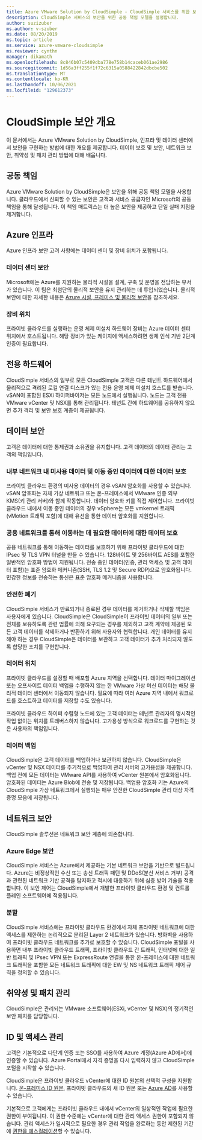 ```yaml
---
title: Azure VMware Solution by CloudSimple - CloudSimple 서비스를 위한 보안
description: CloudSimple 서비스의 보안을 위한 공동 책임 모델을 설명합니다.
author: suzizuber
ms.author: v-szuber
ms.date: 08/20/2019
ms.topic: article
ms.service: azure-vmware-cloudsimple
ms.reviewer: cynthn
manager: dikamath
ms.openlocfilehash: 8c846b07c5409dba778e758b14caceb061ae2986
ms.sourcegitcommit: 1d56a3ff255f1f72c6315a0588422842dbcbe502
ms.translationtype: MT
ms.contentlocale: ko-KR
ms.lasthandoff: 10/06/2021
ms.locfileid: "129612373"
---
```

# <a name="cloudsimple-security-overview"></a>CloudSimple 보안 개요

이 문서에서는 Azure VMware Solution by CloudSimple, 인프라 및 데이터 센터에서 보안을 구현하는 방법에 대한 개요를 제공합니다. 데이터 보호 및 보안, 네트워크 보안, 취약성 및 패치 관리 방법에 대해 배웁니다.

## <a name="shared-responsibility"></a>공동 책임

Azure VMware Solution by CloudSimple은 보안을 위해 공동 책임 모델을 사용합니다. 클라우드에서 신뢰할 수 있는 보안은 고객과 서비스 공급자인 Microsoft의 공동 책임을 통해 달성됩니다. 이 책임 매트릭스는 더 높은 보안을 제공하고 단일 실패 지점을 제거합니다.

## <a name="azure-infrastructure"></a>Azure 인프라

Azure 인프라 보안 고려 사항에는 데이터 센터 및 장비 위치가 포함됩니다.

### <a name="datacenter-security"></a>데이터 센터 보안

Microsoft에는 Azure를 지원하는 물리적 시설을 설계, 구축 및 운영을 전담하는 부서가 있습니다. 이 팀은 최첨단의 물리적 보안을 유지 관리하는 데 투입되었습니다. 물리적 보안에 대한 자세한 내용은 [Azure 시설, 프레미스 및 물리적 보안](../security/fundamentals/physical-security.md)을 참조하세요.

### <a name="equipment-location"></a>장비 위치

프라이빗 클라우드를 실행하는 운영 체제 미설치 하드웨어 장비는 Azure 데이터 센터 위치에서 호스트됩니다.  해당 장비가 있는 케이지에 액세스하려면 생체 인식 기반 2단계 인증이 필요합니다.

## <a name="dedicated-hardware"></a>전용 하드웨어

CloudSimple 서비스의 일부로 모든 CloudSimple 고객은 다른 테넌트 하드웨어에서 물리적으로 격리된 로컬 연결 디스크가 있는 전용 운영 체제 미설치 호스트를 받습니다. vSAN이 포함된 ESXi 하이퍼바이저는 모든 노드에서 실행됩니다. 노드는 고객 전용 VMware vCenter 및 NSX를 통해 관리됩니다. 테넌트 간에 하드웨어를 공유하지 않으면 추가 격리 및 보안 보호 계층이 제공됩니다.

## <a name="data-security"></a>데이터 보안

고객은 데이터에 대한 통제권과 소유권을 유지합니다. 고객 데이터의 데이터 관리는 고객의 책임입니다.

### <a name="data-protection-for-data-at-rest-and-data-in-motion-within-internal-networks"></a>내부 네트워크 내 미사용 데이터 및 이동 중인 데이터에 대한 데이터 보호

프라이빗 클라우드 환경의 미사용 데이터의 경우 vSAN 암호화를 사용할 수 있습니다. vSAN 암호화는 자체 가상 네트워크 또는 온-프레미스에서 VMware 인증 외부 KMS(키 관리 서버)와 함께 작동합니다.  데이터 암호화 키를 직접 제어합니다. 프라이빗 클라우드 내에서 이동 중인 데이터의 경우 vSphere는 모든 vmkernel 트래픽(vMotion 트래픽 포함)에 대해 유선을 통한 데이터 암호화를 지원합니다.

### <a name="data-protection-for-data-that-is-required-to-move-through-public-networks"></a>공용 네트워크를 통해 이동하는 데 필요한 데이터에 대한 데이터 보호

공용 네트워크를 통해 이동하는 데이터를 보호하기 위해 프라이빗 클라우드에 대한 IPsec 및 TLS VPN 터널을 만들 수 있습니다. 128바이트 및 256바이트 AES를 포함한 일반적인 암호화 방법이 지원됩니다. 전송 중인 데이터(인증, 관리 액세스 및 고객 데이터 포함)는 표준 암호화 메커니즘(SSH, TLS 1.2 및 Secure RDP)으로 암호화됩니다. 민감한 정보를 전송하는 통신은 표준 암호화 메커니즘을 사용합니다.

### <a name="secure-disposal"></a>안전한 폐기

CloudSimple 서비스가 만료되거나 종료된 경우 데이터를 제거하거나 삭제할 책임은 사용자에게 있습니다. CloudSimple은 CloudSimple이 프라이빗 데이터의 일부 또는 전체를 보유하도록 관련 법률에 의해 요구되는 경우를 제외하고 고객 계약에 제공된 모든 고객 데이터를 삭제하거나 반환하기 위해 사용자와 협력합니다. 개인 데이터를 유지해야 하는 경우 CloudSimple은 데이터를 보관하고 고객 데이터가 추가 처리되지 않도록 합당한 조치를 구현합니다.

### <a name="data-location"></a>데이터 위치

프라이빗 클라우드를 설정할 때 배포할 Azure 지역을 선택합니다. 데이터 마이그레이션 또는 오프사이트 데이터 백업을 수행하지 않는 한 VMware 가상 머신 데이터는 해당 물리적 데이터 센터에서 이동되지 않습니다. 필요에 따라 여러 Azure 지역 내에서 워크로드를 호스트하고 데이터를 저장할 수도 있습니다.

프라이빗 클라우드 하이퍼 수렴형 노드에 있는 고객 데이터는 테넌트 관리자의 명시적인 작업 없이는 위치를 트래버스하지 않습니다. 고가용성 방식으로 워크로드를 구현하는 것은 사용자의 책임입니다.

### <a name="data-backups"></a>데이터 백업

CloudSimple은 고객 데이터를 백업하거나 보관하지 않습니다. CloudSimple은 vCenter 및 NSX 데이터를 주기적으로 백업하여 관리 서버의 고가용성을 제공합니다. 백업 전에 모든 데이터는 VMware API를 사용하여 vCenter 원본에서 암호화됩니다. 암호화된 데이터는 Azure Blob에 전송 및 저장됩니다. 백업용 암호화 키는 Azure의 CloudSimple 가상 네트워크에서 실행되는 매우 안전한 CloudSimple 관리 대상 자격 증명 모음에 저장됩니다.

## <a name="network-security"></a>네트워크 보안

CloudSimple 솔루션은 네트워크 보안 계층에 의존합니다.

### <a name="azure-edge-security"></a>Azure Edge 보안

CloudSimple 서비스는 Azure에서 제공하는 기본 네트워크 보안을 기반으로 빌드됩니다. Azure는 비정상적인 수신 또는 송신 트래픽 패턴 및 DDoS(분산 서비스 거부) 공격과 관련된 네트워크 기반 공격을 탐지하고 적시에 대응하기 위해 심층 방어 기술을 적용합니다. 이 보안 제어는 CloudSimple에서 개발한 프라이빗 클라우드 환경 및 컨트롤 플레인 소프트웨어에 적용됩니다.

### <a name="segmentation"></a>분할

CloudSimple 서비스에는 프라이빗 클라우드 환경에서 자체 프라이빗 네트워크에 대한 액세스를 제한하는 논리적으로 분리된 Layer 2 네트워크가 있습니다. 방화벽을 사용하여 프라이빗 클라우드 네트워크를 추가로 보호할 수 있습니다. CloudSimple 포털을 사용하면 내부 프라이빗 클라우드 트래픽, 프라이빗 클라우드 간 트래픽, 인터넷에 대한 일반 트래픽 및 IPsec VPN 또는 ExpressRoute 연결을 통한 온-프레미스에 대한 네트워크 트래픽을 포함한 모든 네트워크 트래픽에 대한 EW 및 NS 네트워크 트래픽 제어 규칙을 정의할 수 있습니다.

## <a name="vulnerability-and-patch-management"></a>취약성 및 패치 관리

CloudSimple은 관리되는 VMware 소프트웨어(ESXi, vCenter 및 NSX)의 정기적인 보안 패치를 담당합니다.

## <a name="identity-and-access-management"></a>ID 및 액세스 관리

고객은 기본적으로 다단계 인증 또는 SSO를 사용하여 Azure 계정(Azure AD에서)에 인증할 수 있습니다. Azure Portal에서 자격 증명을 다시 입력하지 않고 CloudSimple 포털을 시작할 수 있습니다.

CloudSimple은 프라이빗 클라우드 vCenter에 대한 ID 원본의 선택적 구성을 지원합니다. [온-프레미스 ID 원본](set-vcenter-identity.md), 프라이빗 클라우드의 새 ID 원본 또는 [Azure AD](azure-ad.md)를 사용할 수 있습니다.

기본적으로 고객에게는 프라이빗 클라우드 내에서 vCenter의 일상적인 작업에 필요한 권한이 부여됩니다. 이 권한 수준에는 vCenter에 대한 관리 액세스 권한이 포함되지 않습니다. 관리 액세스가 일시적으로 필요한 경우 관리 작업을 완료하는 동안 제한된 기간에 [권한을 에스컬레이션](escalate-private-cloud-privileges.md)할 수 있습니다.
